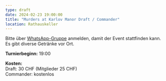 ```yaml
---
type: draft
date: 2024-02-23 19:00:00
title: "Murders at Karlov Manor Draft / Commander"
location: Rathauskeller
---
```


Bitte über [WhatsApp-Gruppe](https://chat.whatsapp.com/HQ7IINFrZB63esDNRqsIUw) anmelden, damit der Event stattfinden kann.
Es gibt diverse Getränke vor Ort.

**Turnierbeginn:** 19:00

**Kosten:**\
Draft: 30 CHF (Mitglieder 25 CHF)\
Commander: kostenlos
